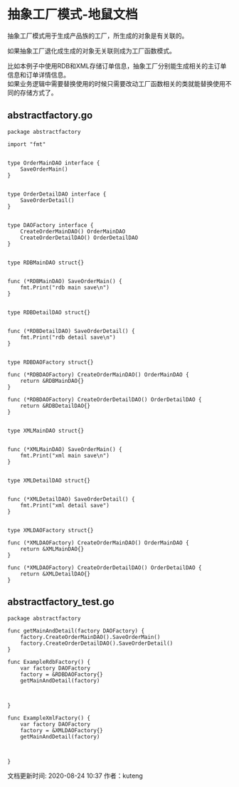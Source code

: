 # 抽象工厂模式-地鼠文档

抽象工厂模式用于生成产品族的工厂，所生成的对象是有关联的。

如果抽象工厂退化成生成的对象无关联则成为工厂函数模式。

比如本例子中使用RDB和XML存储订单信息，抽象工厂分别能生成相关的主订单信息和订单详情信息。  
如果业务逻辑中需要替换使用的时候只需要改动工厂函数相关的类就能替换使用不同的存储方式了。

## abstractfactory.go <a id="ezrdg3"></a>

```text
package abstractfactory

import "fmt"


type OrderMainDAO interface {
    SaveOrderMain()
}


type OrderDetailDAO interface {
    SaveOrderDetail()
}


type DAOFactory interface {
    CreateOrderMainDAO() OrderMainDAO
    CreateOrderDetailDAO() OrderDetailDAO
}


type RDBMainDAO struct{}


func (*RDBMainDAO) SaveOrderMain() {
    fmt.Print("rdb main save\n")
}


type RDBDetailDAO struct{}


func (*RDBDetailDAO) SaveOrderDetail() {
    fmt.Print("rdb detail save\n")
}


type RDBDAOFactory struct{}

func (*RDBDAOFactory) CreateOrderMainDAO() OrderMainDAO {
    return &RDBMainDAO{}
}

func (*RDBDAOFactory) CreateOrderDetailDAO() OrderDetailDAO {
    return &RDBDetailDAO{}
}


type XMLMainDAO struct{}


func (*XMLMainDAO) SaveOrderMain() {
    fmt.Print("xml main save\n")
}


type XMLDetailDAO struct{}


func (*XMLDetailDAO) SaveOrderDetail() {
    fmt.Print("xml detail save")
}


type XMLDAOFactory struct{}

func (*XMLDAOFactory) CreateOrderMainDAO() OrderMainDAO {
    return &XMLMainDAO{}
}

func (*XMLDAOFactory) CreateOrderDetailDAO() OrderDetailDAO {
    return &XMLDetailDAO{}
}
```

## abstractfactory\_test.go <a id="g9u62f"></a>

```text
package abstractfactory

func getMainAndDetail(factory DAOFactory) {
    factory.CreateOrderMainDAO().SaveOrderMain()
    factory.CreateOrderDetailDAO().SaveOrderDetail()
}

func ExampleRdbFactory() {
    var factory DAOFactory
    factory = &RDBDAOFactory{}
    getMainAndDetail(factory)
    
    
    
}

func ExampleXmlFactory() {
    var factory DAOFactory
    factory = &XMLDAOFactory{}
    getMainAndDetail(factory)
    
    
    
}
```

文档更新时间: 2020-08-24 10:37   作者：kuteng

